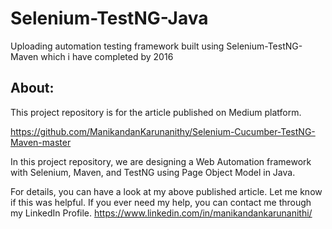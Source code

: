 # Selenium-TestNG-Java
Uploading automation testing framework built using Selenium-TestNG-Maven which i have completed by 2016


About:
------
This project repository is for the article published on Medium platform.

https://github.com/ManikandanKarunanithy/Selenium-Cucumber-TestNG-Maven-master

In this project repository, we are designing a Web Automation framework with Selenium, Maven, and TestNG using Page Object Model in Java.

For details, you can have a look at my above published article. Let me know if this was helpful. If you ever need my help, you can contact me through my LinkedIn Profile.
https://www.linkedin.com/in/manikandankarunanithi/
